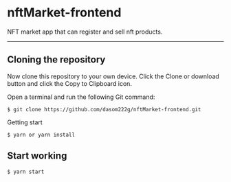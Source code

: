 # nftMarket-frontend
NFT market app that can register and sell nft products.

---------------------------------------

## Cloning the repository
Now clone this repository to your own device. Click the Clone or download button and click the Copy to Clipboard icon.

Open a terminal and run the following Git command:

    $ git clone https://github.com/dasom222g/nftMarket-frontend.git
    
Getting start

    $ yarn or yarn install
    
## Start working
    $ yarn start
